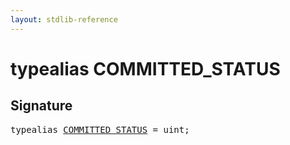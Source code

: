 ```yaml
---
layout: stdlib-reference
---
```


# typealias COMMITTED\_STATUS

## Signature

<pre>
<span class='code_keyword'>typealias</span> <a href="/stdlib-reference/types/COMMITTED_STATUS" class="code_type">COMMITTED_STATUS</a> = <span class="code_keyword">uint</span>;
</pre>

